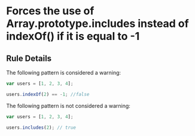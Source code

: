 # Forces the use of Array.prototype.includes instead of indexOf() if it is equal to -1

## Rule Details

The following pattern is considered a warning:

```js
var users = [1, 2, 3, 4];

users.indexOf(2) == -1; //false
```

The following pattern is not considered a warning:

```js
var users = [1, 2, 3, 4];

users.includes(2); // true

```

